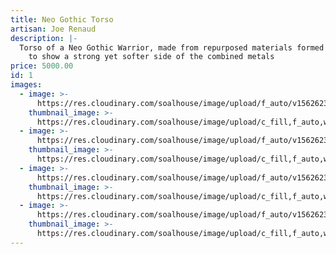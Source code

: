 ```yaml
---
title: Neo Gothic Torso
artisan: Joe Renaud
description: |-
  Torso of a Neo Gothic Warrior, made from repurposed materials formed together
    to show a strong yet softer side of the combined metals
price: 5000.00
id: 1
images:
  - image: >-
      https://res.cloudinary.com/soalhouse/image/upload/f_auto/v1562623205/Gallery/ngt1_dkqrmt.jpg
    thumbnail_image: >-
      https://res.cloudinary.com/soalhouse/image/upload/c_fill,f_auto,w_150/v1562623205/Gallery/ngt1_dkqrmt.jpg
  - image: >-
      https://res.cloudinary.com/soalhouse/image/upload/f_auto/v1562623205/Gallery/ngt2_ud3qsn.jpg
    thumbnail_image: >-
      https://res.cloudinary.com/soalhouse/image/upload/c_fill,f_auto,w_150/v1562623205/Gallery/ngt2_ud3qsn.jpg
  - image: >-
      https://res.cloudinary.com/soalhouse/image/upload/f_auto/v1562623204/Gallery/ngt3_zdncyv.jpg
    thumbnail_image: >-
      https://res.cloudinary.com/soalhouse/image/upload/c_fill,f_auto,w_150/v1562623204/Gallery/ngt3_zdncyv.jpg
  - image: >-
      https://res.cloudinary.com/soalhouse/image/upload/f_auto/v1562623201/Gallery/ngt4_qrtfqf.jpg
    thumbnail_image: >-
      https://res.cloudinary.com/soalhouse/image/upload/c_fill,f_auto,w_150/v1562623201/Gallery/ngt4_qrtfqf.jpg
---
```


